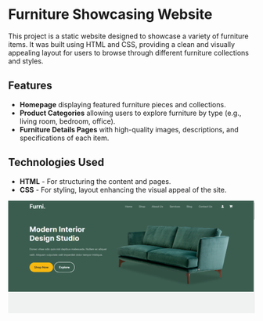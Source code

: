 # Furniture Showcasing Website

This project is a static website designed to showcase a variety of furniture items. It was built using HTML and CSS, providing a clean and visually appealing layout for users to browse through different furniture collections and styles.

## Features

- **Homepage** displaying featured furniture pieces and collections.
- **Product Categories** allowing users to explore furniture by type (e.g., living room, bedroom, office).
- **Furniture Details Pages** with high-quality images, descriptions, and specifications of each item.


## Technologies Used

- **HTML** - For structuring the content and pages.
- **CSS** - For styling, layout enhancing the visual appeal of the site.

![Homepage Screenshot](img/homepage.png)
